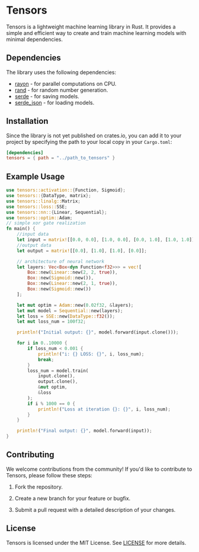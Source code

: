 # Tensors
Tensors is a lightweight machine learning library in Rust. It provides a simple and efficient way to create and train machine learning models with minimal dependencies.

## Dependencies

The library uses the following dependencies:

- [rayon](https://crates.io/crates/rayon) - for parallel computations on CPU.
- [rand](https://crates.io/crates/rand) - for random number generation.
- [serde](https://crates.io/crates/serde) - for saving models.
- [serde_json](https://crates.io/crates/serde_json) - for loading models.

## Installation

Since the library is not yet published on crates.io, you can add it to your project by specifying the path to your local copy in your `Cargo.toml`:

```toml
[dependencies]
tensors = { path = "../path_to_tensors" }
```

## Example Usage
```rust
use tensors::activation::{Function, Sigmoid};
use tensors::{DataType, matrix};
use tensors::linalg::Matrix;
use tensors::loss::SSE;
use tensors::nn::{Linear, Sequential};
use tensors::optim::Adam;
// simple xor gate realization
fn main() {
    //input data
    let input = matrix![[0.0, 0.0], [1.0, 0.0], [0.0, 1.0], [1.0, 1.0]];
    //output data
    let output = matrix![[0.0], [1.0], [1.0], [0.0]];

    // architecture of neural network
    let layers: Vec<Box<dyn Function<f32>>> = vec![
        Box::new(Linear::new(2, 2, true)),
        Box::new(Sigmoid::new()),
        Box::new(Linear::new(2, 1, true)),
        Box::new(Sigmoid::new())
    ];

    let mut optim = Adam::new(0.02f32, &layers);
    let mut model = Sequential::new(layers);
    let loss = SSE::new(DataType::f32());
    let mut loss_num = 100f32;

    println!("Initial output: {}", model.forward(input.clone()));

    for i in 0..10000 {
        if loss_num < 0.001 {
            println!("i: {} LOSS: {}", i, loss_num);
            break;
        }
        loss_num = model.train(
            input.clone(),
            output.clone(),
            &mut optim,
            &loss
        );
        if i % 1000 == 0 {
            println!("Loss at iteration {}: {}", i, loss_num);
        }
    }

    println!("Final output: {}", model.forward(input));
}
```


## Contributing

We welcome contributions from the community! If you'd like to contribute to Tensors, please follow these steps:

1. Fork the repository.

2. Create a new branch for your feature or bugfix.

3. Submit a pull request with a detailed description of your changes.

## License

Tensors is licensed under the MIT License. See [LICENSE](LICENSE) for more details.
